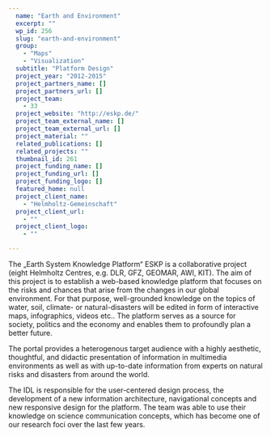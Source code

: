 ```yaml
---
  name: "Earth and Environment"
  excerpt: ""
  wp_id: 256
  slug: "earth-and-environment"
  group: 
    - "Maps"
    - "Visualization"
  subtitle: "Platform Design"
  project_year: "2012-2015"
  project_partners_name: []
  project_partners_url: []
  project_team: 
    - 33
  project_website: "http://eskp.de/"
  project_team_external_name: []
  project_team_external_url: []
  project_material: ""
  related_publications: []
  related_projects: ""
  thumbnail_id: 261
  project_funding_name: []
  project_funding_url: []
  project_funding_logo: []
  featured_home: null
  project_client_name: 
    - "Helmholtz-Gemeinschaft"
  project_client_url: 
    - ""
  project_client_logo: 
    - ""

---
```


The „Earth System Knowledge Platform“ ESKP is a collaborative project (eight Helmholtz Centres, e.g. DLR, GFZ, GEOMAR, AWI, KIT). The aim of this project is to establish a web-based knowledge platform that focuses on the risks and chances that arise from the changes in our global environment. For that purpose, well-grounded knowledge on the topics of water, soil, climate- or natural-disasters will be edited in form of interactive maps, infographics, videos etc.. The platform serves as a source for society, politics and the economy and enables them to profoundly plan a better future.

The portal provides a heterogenous target audience with a highly aesthetic, thoughtful, and didactic presentation of information in multimedia environments as well as with up-to-date information from experts on natural risks and disasters from around the world.

The IDL is responsible for the user-centered design process, the development of a new information architecture, navigational concepts and new responsive design for the platform. The team was able to use their knowledge on science communication concepts, which has become one of our research foci over the last few years.